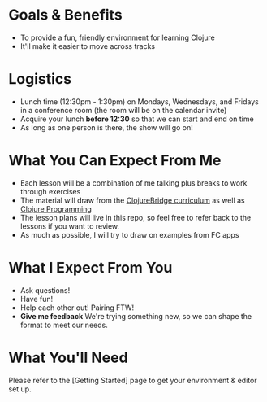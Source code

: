 # Goals & Benefits
* To provide a fun, friendly environment for learning Clojure
* It'll make it easier to move across tracks

# Logistics
* Lunch time (12:30pm - 1:30pm) on Mondays, Wednesdays, and Fridays in a conference room (the room will be on the calendar invite)
* Acquire your lunch **before 12:30** so that we can start and end on time
* As long as one person is there, the show will go on!

# What You Can Expect From Me
* Each lesson will be a combination of me talking plus breaks to work through exercises
* The material will draw from the [ClojureBridge curriculum](https://github.com/ClojureBridge/curriculum) as well as [Clojure Programming](http://shop.oreilly.com/product/0636920013754.do)
* The lesson plans will live in this repo, so feel free to refer back to the lessons if you want to review.
* As much as possible, I will try to draw on examples from FC apps

# What I Expect From You
* Ask questions!
* Have fun!
* Help each other out!  Pairing FTW!
* **Give me feedback**  We're trying something new, so we can shape the format to meet our needs.  

# What You'll Need
Please refer to the [Getting Started] page to get your environment & editor set up.
